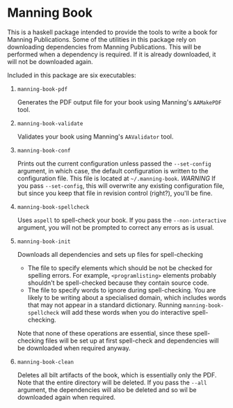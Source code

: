 Manning Book
============

This is a haskell package intended to provide the tools to write a book for Manning Publications. Some of the utilities in this package rely on downloading dependencies from Manning Publications. This will be performed when a dependency is required. If it is already downloaded, it will not be downloaded again.

Included in this package are six executables:

1.  `manning-book-pdf`

    Generates the PDF output file for your book using Manning's `AAMakePDF` tool.

2.  `manning-book-validate`

    Validates your book using Manning's `AAValidator` tool.

3.  `manning-book-conf`

    Prints out the current configuration unless passed the `--set-config` argument, in which case, the default configuration is written to the configuration file. This file is located at `~/.manning-book`. *WARNING* If you pass `--set-config`, this will overwrite any existing configuration file, but since you keep that file in revision control (right?), you'll be fine.

4.  `manning-book-spellcheck`

    Uses `aspell` to spell-check your book. If you pass the `--non-interactive` argument, you will not be prompted to correct any errors as is usual.

5.  `manning-book-init`

    Downloads all dependencies and sets up files for spell-checking
      * The file to specify elements which should be not be checked for spelling errors. For example, `<programlisting>` elements probably shouldn't be spell-checked because they contain source code.
      * The file to specify words to ignore during spell-checking. You are likely to be writing about a specialised domain, which includes words that may not appear in a standard dictionary. Running `manning-book-spellcheck` will add these words when you do interactive spell-checking.

    Note that none of these operations are essential, since these spell-checking files will be set up at first spell-check and dependencies will be downloaded when required anyway.

6.  `manning-book-clean`

    Deletes all bilt artifacts of the book, which is essentially only the PDF. Note that the entire directory will be deleted. If you pass the `--all` argument, the dependencies will also be deleted and so wil be downloaded again when required.

